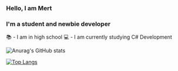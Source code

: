 ### Hello, I am Mert

### I'm a student and newbie developer
📚 - I am in high school 
💻 - I am currently studying C# Development

![Anurag's GitHub stats](https://github-readme-stats.vercel.app/api?username=mertmzzx&show_icons=true&theme=dark)

[![Top Langs](https://github-readme-stats.vercel.app/api/top-langs/?username=anuraghazra&layout=default)](https://github.com/anuraghazra/github-readme-stats)
